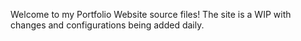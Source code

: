 Welcome to my Portfolio Website source files! The site is a WIP with changes and configurations being added daily. 

